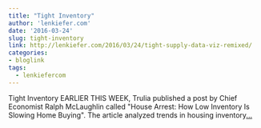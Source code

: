 ```yaml
---
title: "Tight Inventory"
author: 'lenkiefer.com'
date: '2016-03-24'
slug: tight-inventory
link: http://lenkiefer.com/2016/03/24/tight-supply-data-viz-remixed/
categories:
- bloglink
tags:
  - lenkiefercom
---
```


Tight Inventory EARLIER THIS WEEK, Trulia published a post by Chief Economist Ralph McLaughlin called "House Arrest: How Low Inventory Is Slowing Home Buying". The article analyzed trends in housing inventory[... <i class="fas fa-external-link-alt"></i>](http://lenkiefer.com/2016/03/24/tight-supply-data-viz-remixed/)

